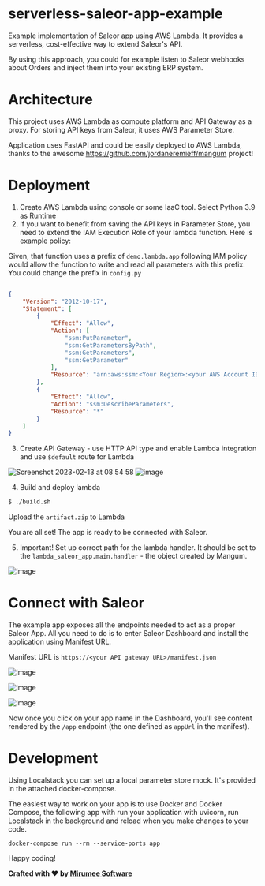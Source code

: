 # serverless-saleor-app-example
Example implementation of Saleor app using AWS Lambda. It provides a serverless, cost-effective way to extend Saleor's API.

By using this approach, you could for example listen to Saleor webhooks about Orders and inject them into your existing ERP system.

# Architecture

This project uses AWS Lambda as compute platform and API Gateway as a proxy.
For storing API keys from Saleor, it uses AWS Parameter Store.

Application uses FastAPI and could be easily deployed to AWS Lambda, thanks to the awesome https://github.com/jordaneremieff/mangum project!

# Deployment

1. Create AWS Lambda using console or some IaaC tool. Select Python 3.9 as Runtime
2. If you want to benefit from saving the API keys in Parameter Store, you need to extend the IAM Execution Role of your lambda function. Here is example policy:

Given, that function uses a prefix of `demo.lambda.app` following IAM policy would allow the function to write and read all parameters with this prefix.
You could change the prefix in `config.py`

```json

{
    "Version": "2012-10-17",
    "Statement": [
        {
            "Effect": "Allow",
            "Action": [
                "ssm:PutParameter",
                "ssm:GetParametersByPath",
                "ssm:GetParameters",
                "ssm:GetParameter"
            ],
            "Resource": "arn:aws:ssm:<Your Region>:<your AWS Account ID>:parameter/demo.lambda.app*"
        },
        {
            "Effect": "Allow",
            "Action": "ssm:DescribeParameters",
            "Resource": "*"
        }
    ]
}

```

3. Create API Gateway - use HTTP API type and enable Lambda integration and use `$default` route for Lambda

![Screenshot 2023-02-13 at 08 54 58](https://user-images.githubusercontent.com/1754812/218401756-53139d72-e510-4fdd-b2c3-515ad79da221.png)
![image](https://user-images.githubusercontent.com/1754812/218401928-f2706096-5134-4939-b5d1-5871c67c22ba.png)

4. Build and deploy lambda

```bash
$ ./build.sh
```
Upload the `artifact.zip` to Lambda

You are all set! The app is ready to be connected with Saleor.

5. Important!  Set up correct path for the lambda handler. It should be set to the `lambda_saleor_app.main.handler` - the object created by Mangum.

![image](https://user-images.githubusercontent.com/1754812/218418266-10b85173-7ad8-41fc-b387-42f3b91a8359.png)


# Connect with Saleor

The example app exposes all the endpoints needed to act as a proper Saleor App.
All you need to do is to enter Saleor Dashboard and install the application using Manifest URL.

Manifest URL is `https://<your API gateway URL>/manifest.json`

![image](https://user-images.githubusercontent.com/1754812/218416679-48dcee60-c646-4270-9b2a-41a4d1a921ba.png)


![image](https://user-images.githubusercontent.com/1754812/218416748-a837d370-b4e0-4aec-9a97-ac6875248b56.png)

![image](https://user-images.githubusercontent.com/1754812/218416975-edd53df2-791b-4421-8302-f7b054220a51.png)


Now once you click on your app name in the Dashboard, you'll see content rendered by the `/app` endpoint (the one defined as `appUrl` in the manifest).


# Development

Using Localstack you can set up a local parameter store mock. It's provided in the attached docker-compose. 

The easiest way to work on your app is to use Docker and Docker Compose, the following app with run your application with uvicorn, run Localstack in the background and reload when you make changes to your code.

```
docker-compose run --rm --service-ports app
```


Happy coding!


**Crafted with ❤️ by [Mirumee Software](http://mirumee.com)**
